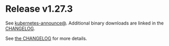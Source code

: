 # Release v1.27.3

See [kubernetes-announce@](https://groups.google.com/forum/#!forum/kubernetes-announce). Additional binary downloads are linked in the [CHANGELOG](https://github.com/kubernetes/kubernetes/blob/master/CHANGELOG/CHANGELOG-1.27.md).

See [the CHANGELOG](https://github.com/kubernetes/kubernetes/blob/master/CHANGELOG/CHANGELOG-1.27.md) for more details.



